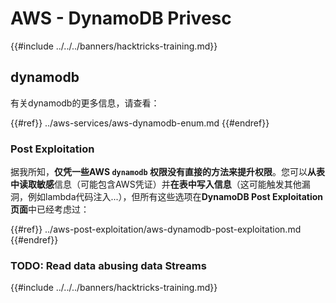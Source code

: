 # AWS - DynamoDB Privesc

{{#include ../../../banners/hacktricks-training.md}}

## dynamodb

有关dynamodb的更多信息，请查看：

{{#ref}}
../aws-services/aws-dynamodb-enum.md
{{#endref}}

### Post Exploitation

据我所知，**仅凭一些AWS `dynamodb` 权限没有直接的方法来提升权限**。您可以**从表中读取敏感**信息（可能包含AWS凭证）并**在表中写入信息**（这可能触发其他漏洞，例如lambda代码注入...），但所有这些选项在**DynamoDB Post Exploitation页面**中已经考虑过：

{{#ref}}
../aws-post-exploitation/aws-dynamodb-post-exploitation.md
{{#endref}}

### TODO: Read data abusing data Streams

{{#include ../../../banners/hacktricks-training.md}}
